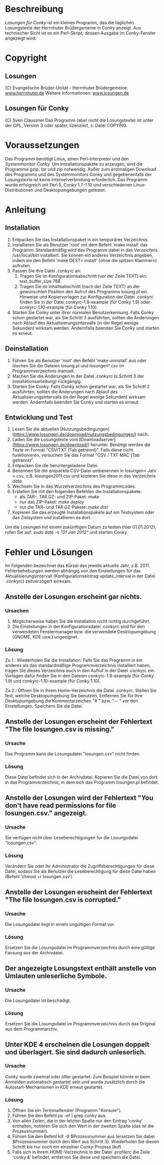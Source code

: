 # Beschreibung
*Losungen für Conky* ist ein kleines Programm, das die täglichen Losungstexte der Herrnhuter Brüdergemeine in Conky anzeigt.
Aus technischer Sicht ist es ein Perl-Skript, dessen Ausgabe im Conky-Fenster angezeigt wird. 

# Copyright
## Losungen
(C) Evangelische Brüder-Unität - Herrnhuter Brüdergemeine: www.herrnhuter.de
Weitere Informationen: www.losungen.de

## Losungen für Conky
(C) Sven Claussner
Das Programm (aber nicht die Losungstexte) ist unter der GPL, Version 3 oder später, lizenziert, s. Datei COPYING.

# Voraussetzungen
Das Programm benötigt Linux, einen Perl-Interpreter und den Systemmonitor Conky.
Um Installationspakete zu erzeugen, sind die Programme *gzip*, *tar* und *zip* notwendig.
Außer zum erstmaligen Download des Programms und des Systemmonitors Conky und gegebenenfalls der Losungstexte ist keine Internetverbindung erforderlich.
Das Programm wurde erfolgreich mit Perl 5, Conky 1.7-1.10 und verschiedenen Linux-Distributionen und Desktopumgebungen getestet.

# Anleitung
## Installation
1. Entpacken Sie das Installationspaket in ein temporäres Verzeichnis.
2. Installieren Sie als Benutzer 'root' mit dem Befehl 'make install' das Programm.
   Standardmäßig wird das Programm dabei in das Verzeichnis /usr/local/bin installiert.
   Sie können ein anderes Verzeichnis angeben, indem sie den Befehl 
   'make DEST=<Zielverzeichnis> install' (ohne die spitzen Klammern) aufrufen.
3. Passen Sie ihre Datei .conkyrc an: 
   1. Tragen Sie im Konfigurationsabschnitt (vor der Zeile TEXT) ein:
      text_buffer_size 768
   2. Tragen Sie im Inhaltsabschnitt (nach der Zeile TEXT) an der gewünschten
      Position den Aufruf des Programms losung.pl ein. Hinweise und Kopiervorlagen 
      zur Konfiguration der Datei .conkyrc finden Sie in der Datei conkyrc-1.9-example (für Conky 1.9) oder conkyrc-1.10-example (für Conky 1.10). 
4. Starten Sie Conky unter ihrer normalen Benutzerkennung. Falls Conky schon gestartet war, als Sie Schritt 3 ausführten, sollten die Änderungen nach Ablauf des Aktualisierungsintervalls (in der Regel wenige Sekunden) wirksam werden. Andernfalls beenden Sie Conky und starten es erneut.

## Deinstallation
1. Führen Sie als Benutzer 'root' den Befehl 'make uninstall' aus oder löschen Sie die Dateien losung.pl und losungen*.csv im Programmverzeichnis manuell.
2. Machen Sie die Änderungen in der Datei .conkyrc (s.Schritt 3  der Installationsanleitung) rückgängig.
3. Starten Sie Conky. Falls Conky schon gestartet war, als Sie Schritt 2 ausführten, sollten die Änderungen nach Ablauf des Aktualisierungsintervalls (in der Regel wenige Sekunden) wirksam werden. Andernfalls beenden Sie Conky und starten es erneut.

## Entwicklung und Test
1. Lesen Sie die aktuellen [Nutzungsbedingungen] (https://www.losungen.de/download/nutzungsbedingungen/) nach.
2. Laden Sie die Losungstexte vom [Downloadserver] (https://www.losungen.de/download/) herunter. Benötigt werden die Texte im Format "CSV/TXT (Tab getrennt)". Falls diese nicht funktionieren, versuchen Sie das Format "CSV / TXT MAC (Tab getrennt)".
3. Entpacken Sie die heruntergeladene Datei. 
4. Benennen Sie die entpackte CSV-Datei umbenennen in losungen< Jahr >.csv, z.B. losungen2011.csv und kopieren Sie diese in das Verzeichnis *data*.
5. Wechseln Sie in das Wurzelverzeichnis des Programmcodes.
6. Erstellen Sie mit den folgenden Befehlen die Installationspakete:
   * als TAR-, TAR.GZ- und ZIP-Paket: *make*
   * nur das ZIP-Paket: *make deploy*
   * nur die TAR- und TAR.GZ-Pakete: *make dist*
7. Kopieren Sie das erzeugte Installationspakete auf ein Testsystem oder das Zielsystem und installieren es dort.

Um die Losungen mit einem zukünftigen Datum zu testen (hier 01.01.2012), rufen Sie auf: *sudo date -s "01 Jan 2012"* und starten Conky.

# Fehler und Lösungen
Im Folgenden bezeichnet das Kürzel <Jahr> das jeweils aktuelle Jahr, z.B. 2011.
Fehlerbehebungen werden abhängig von den Einstellungen für das Aktualisierungsintervall (Konfigurationseintrag update_interval in der Datei .conkyrc) zeitverzögert wirksam.

## Anstelle der Losungen erscheint gar nichts.
### Ursachen
1. Möglicherweise haben Sie die Installation nicht richtig durchgeführt.
2. Die Einstellungen in der Konfigurationsdatei .conkyrc sind für den verwendeten Fenstermanager bzw. die verwendete Desktopumgebung (GNOME, KDE usw.) ungeeignet.

### Lösung
Zu 1.:
Wiederholen Sie die Installation. Falls Sie das Programm in ein anderes als das standardmäßige Programmverzeichnis installiert haben, tragen Sie dieses Verzeichnis auch in den Aufruf in der Datei .conkyrc ein. Vorlagen dafür finden Sie in den Dateien conkyrc-1.9-example (für Conky 1.9) und conkyrc-1.10-example (für Conky 1.10). 

Zu 2.:
Öffnen Sie in Ihrem Home-Verzeichnis die Datei .conkyrc. 
Stellen Sie fest, welche Desktopumgebung Sie benutzen.
Entfernen Sie für Ihre Desktopumgebung die Kommentarzeichen "# " bzw. "-- " vor den Einstellungen.
Speichern Sie die Datei.


## Anstelle der Losungen erscheint der Fehlertext "The file losungen<Jahr>.csv is missing."
### Ursache
Das Programm kann die Losungsdatei "losungen<Jahr>.csv" nicht finden. 
### Lösung
Diese Datei befindet sich in der Archivdatei. Kopieren Sie die Datei von dort in das Programverzeichnis, in dem sich das Programm losungen.pl befindet.


## Anstelle der Losungen wird der Fehlertext "You don't have read permissions for file losungen<Jahr>.csv." angezeigt.
### Ursache
Sie verfügen nicht über Leseberechtigungen für die Losungsdatei "losungen<Jahr>.csv". 
### Lösung
Verändern Sie oder Ihr Administrator die Zugriffsberechtigungen für diese Datei, sodass Sie als Benutzer die Leseberechtigung für diese Datei haben (Befehl 'chmod +r losungen<jahr>.csv')


## Anstelle der Losungen erscheint der Fehlertext "The file losungen<Jahr>.csv is corrupted."
### Ursache
Die Losungsdatei liegt in einem ungültigen Format vor.
### Lösung
Ersetzen Sie die Losungsdatei im Programmverzeichnis durch eine gültige Fassung aus der Archivdatei.


## Der angezeigte Losungstext enthält anstelle von Umlauten unleserliche Symbole.
### Ursache
Die Losungsdatei ist beschädigt. 
### Lösung
Ersetzen Sie die Losungsdatei im Programmverzeichnis durch das Original aus dem Programmarchiv. 


## Unter KDE 4 erscheinen die Losungen doppelt und überlagert. Sie sind dadurch unleserlich.
### Ursache
Conky wurde zweimal oder öfter gestartet. Zum Beispiel könnte er beim Anmelden automatisch gestartet sein und wurde zusätzlich durch die Autostart-Mechanismen 
in KDE erneut gestartet.
### Lösung
1. Öffnen Sie ein Terminalfenster (Programm "Konsole").
2. Führen Sie den Befehl ps -ef | grep conky aus. 
3. Von allen Zeilen, die in der letzten Spalte nur den Eintrag 'conky' enthalten, notieren Sie sich den Wert in der zweiten Spalte (das ist die Prozessnummer).
4. Führen Sie den Befehl kill -9 $Prozessnummer aus (ersetzen Sie dabei $Prozessnummer durch den Wert aus Schritt 3). Wiederholen Sie diesen Schritt bis nur noch ein einzelner Conky-Prozess läuft.
5. Falls sich in Ihrem HOME-Verzeichnis in der Datei .profilerc die Zeile 'conky &' befindet, entfernen Sie diese und speichern die Datei.

